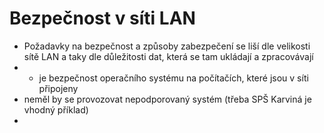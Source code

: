 # Bezpečnost v síti LAN
- Požadavky na  bezpečnost a způsoby zabezpečení se liší dle velikosti sítě LAN a taky dle důležitosti dat, která se tam ukládají a zpracovávají
- - je bezpečnost operačního systému na počítačích, které jsou v síti připojeny
- neměl by se provozovat nepodporovaný systém (třeba SPŠ Karviná je vhodný příklad)
- 


